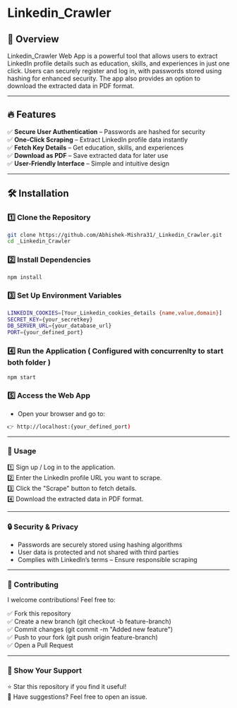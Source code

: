 # Linkedin_Crawler

## 🚀 Overview
Linkedin_Crawler Web App is a powerful tool that allows users to extract LinkedIn profile details such as education, skills, and experiences in just one click. Users can securely register and log in, with passwords stored using hashing for enhanced security. The app also provides an option to download the extracted data in PDF format.

---

## 🔥 Features
✅ **Secure User Authentication** – Passwords are hashed for security  
✅ **One-Click Scraping** – Extract LinkedIn profile data instantly  
✅ **Fetch Key Details** – Get education, skills, and experiences  
✅ **Download as PDF** – Save extracted data for later use  
✅ **User-Friendly Interface** – Simple and intuitive design  

---

## 🛠 Installation

### 1️⃣ Clone the Repository
```sh
git clone https://github.com/Abhishek-Mishra31/_Linkedin_Crawler.git
cd _Linkedin_Crawler
```

### 2️⃣ Install Dependencies
```sh
npm install
```

### 3️⃣ Set Up Environment Variables
```sh
LINKEDIN_COOKIES=[Your_Linkedin_cookies_details {name,value,domain}]
SECRET_KEY={your_secretkey}
DB_SERVER_URL={your_database_url}
PORT={your_defined_port}
```

### 4️⃣ Run the Application ( Configured with concurrenlty to start both folder )
```sh
npm start
```

### 5️⃣ Access the Web App
* Open your browser and go to:
```sh
👉 http://localhost:{your_defined_port)
```
---

### 📌 Usage
1️⃣ Sign up / Log in to the application.  
2️⃣ Enter the LinkedIn profile URL you want to scrape.  
3️⃣ Click the "Scrape" button to fetch details.  
4️⃣ Download the extracted data in PDF format.  

---

### 🔒 Security & Privacy
* Passwords are securely stored using hashing algorithms
* User data is protected and not shared with third parties
* Complies with LinkedIn’s terms – Ensure responsible scraping

---

### 🤝 Contributing
I welcome contributions! Feel free to:

✅ Fork this repository  
✅ Create a new branch (git checkout -b feature-branch)    
✅ Commit changes (git commit -m "Added new feature")    
✅ Push to your fork (git push origin feature-branch)    
✅ Open a Pull Request  

---

### 🌟 Show Your Support
⭐ Star this repository if you find it useful!    
📩 Have suggestions? Feel free to open an issue.

